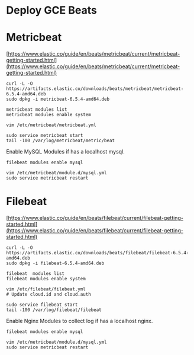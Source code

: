 Deploy GCE Beats
===

# Metricbeat
[https://www.elastic.co/guide/en/beats/metricbeat/current/metricbeat-getting-started.html](https://www.elastic.co/guide/en/beats/metricbeat/current/metricbeat-getting-started.html)
```
curl -L -O https://artifacts.elastic.co/downloads/beats/metricbeat/metricbeat-6.5.4-amd64.deb
sudo dpkg -i metricbeat-6.5.4-amd64.deb

metricbeat modules list
metricbeat modules enable system

vim /etc/metricbeat/metricbeat.yml

sudo service metricbeat start
tail -100 /var/log/metricbeat/metric/beat
```

Enable MySQL Modules if has a localhost mysql.
```
filebeat modules enable mysql

vim /etc/metricbeat/module.d/mysql.yml
sudo service metricbeat restart
```

# Filebeat

[https://www.elastic.co/guide/en/beats/filebeat/current/filebeat-getting-started.html](https://www.elastic.co/guide/en/beats/filebeat/current/filebeat-getting-started.html)

```
curl -L -O https://artifacts.elastic.co/downloads/beats/filebeat/filebeat-6.5.4-amd64.deb
sudo dpkg -i filebeat-6.5.4-amd64.deb

filebeat  modules list
filebeat modules enable system

vim /etc/filebeat/filebeat.yml
# Update cloud.id and cloud.auth

sudo service filebeat start
tail -100 /var/log/filebeat/filebeat
```

Enable Nginx Modules to collect log if has a localhost nginx.
```
filebeat modules enable mysql

vim /etc/metricbeat/module.d/mysql.yml
sudo service metricbeat restart
```

